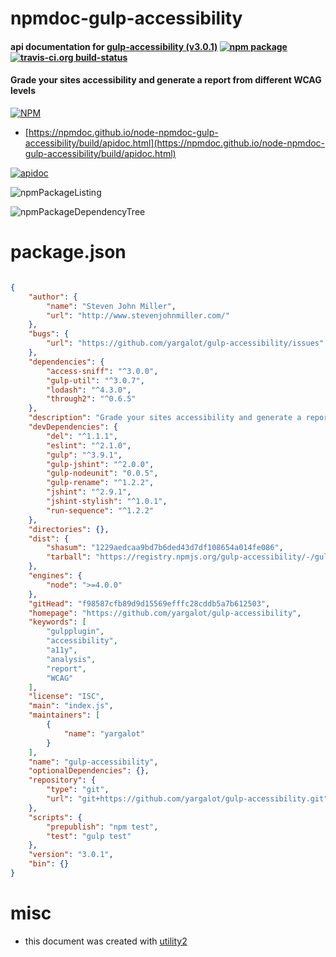 # npmdoc-gulp-accessibility

#### api documentation for  [gulp-accessibility (v3.0.1)](https://github.com/yargalot/gulp-accessibility)  [![npm package](https://img.shields.io/npm/v/npmdoc-gulp-accessibility.svg?style=flat-square)](https://www.npmjs.org/package/npmdoc-gulp-accessibility) [![travis-ci.org build-status](https://api.travis-ci.org/npmdoc/node-npmdoc-gulp-accessibility.svg)](https://travis-ci.org/npmdoc/node-npmdoc-gulp-accessibility)

#### Grade your sites accessibility and generate a report from different WCAG levels

[![NPM](https://nodei.co/npm/gulp-accessibility.png?downloads=true&downloadRank=true&stars=true)](https://www.npmjs.com/package/gulp-accessibility)

- [https://npmdoc.github.io/node-npmdoc-gulp-accessibility/build/apidoc.html](https://npmdoc.github.io/node-npmdoc-gulp-accessibility/build/apidoc.html)

[![apidoc](https://npmdoc.github.io/node-npmdoc-gulp-accessibility/build/screenCapture.buildCi.browser.%252Ftmp%252Fbuild%252Fapidoc.html.png)](https://npmdoc.github.io/node-npmdoc-gulp-accessibility/build/apidoc.html)

![npmPackageListing](https://npmdoc.github.io/node-npmdoc-gulp-accessibility/build/screenCapture.npmPackageListing.svg)

![npmPackageDependencyTree](https://npmdoc.github.io/node-npmdoc-gulp-accessibility/build/screenCapture.npmPackageDependencyTree.svg)



# package.json

```json

{
    "author": {
        "name": "Steven John Miller",
        "url": "http://www.stevenjohnmiller.com/"
    },
    "bugs": {
        "url": "https://github.com/yargalot/gulp-accessibility/issues"
    },
    "dependencies": {
        "access-sniff": "^3.0.0",
        "gulp-util": "^3.0.7",
        "lodash": "^4.3.0",
        "through2": "^0.6.5"
    },
    "description": "Grade your sites accessibility and generate a report from different WCAG levels",
    "devDependencies": {
        "del": "^1.1.1",
        "eslint": "^2.1.0",
        "gulp": "^3.9.1",
        "gulp-jshint": "^2.0.0",
        "gulp-nodeunit": "0.0.5",
        "gulp-rename": "^1.2.2",
        "jshint": "^2.9.1",
        "jshint-stylish": "^1.0.1",
        "run-sequence": "^1.2.2"
    },
    "directories": {},
    "dist": {
        "shasum": "1229aedcaa9bd7b6ded43d7df108654a014fe086",
        "tarball": "https://registry.npmjs.org/gulp-accessibility/-/gulp-accessibility-3.0.1.tgz"
    },
    "engines": {
        "node": ">=4.0.0"
    },
    "gitHead": "f98587cfb89d9d15569efffc28cddb5a7b612503",
    "homepage": "https://github.com/yargalot/gulp-accessibility",
    "keywords": [
        "gulpplugin",
        "accessibility",
        "a11y",
        "analysis",
        "report",
        "WCAG"
    ],
    "license": "ISC",
    "main": "index.js",
    "maintainers": [
        {
            "name": "yargalot"
        }
    ],
    "name": "gulp-accessibility",
    "optionalDependencies": {},
    "repository": {
        "type": "git",
        "url": "git+https://github.com/yargalot/gulp-accessibility.git"
    },
    "scripts": {
        "prepublish": "npm test",
        "test": "gulp test"
    },
    "version": "3.0.1",
    "bin": {}
}
```



# misc
- this document was created with [utility2](https://github.com/kaizhu256/node-utility2)
